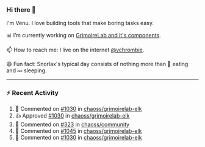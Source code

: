 ### Hi there 👋

I'm Venu. I love building tools that make boring tasks easy.

📊 I’m currently working on [GrimoireLab and it's components](https://chaoss.github.io/grimoirelab).

📫 How to reach me: I live on the internet [@vchrombie](https://www.google.co.in/search?q=vchrombie).

😄 Fun fact: Snorlax's typical day consists of nothing more than :doughnut: eating and :zzz: sleeping.

---

### :zap: Recent Activity

<!--RECENT_ACTIVITY:start-->
1. 💬 Commented on [#1030](https://github.com/chaoss/grimoirelab-elk/pull/1030#issuecomment-1089902342) in [chaoss/grimoirelab-elk](https://github.com/chaoss/grimoirelab-elk)
2. 👍 Approved [#1030](https://github.com/chaoss/grimoirelab-elk/pull/1030#pullrequestreview-932939587) in [chaoss/grimoirelab-elk](https://github.com/chaoss/grimoirelab-elk)
3. 💬 Commented on [#323](https://github.com/chaoss/community/pull/323#issuecomment-1087279042) in [chaoss/community](https://github.com/chaoss/community)
4. 💬 Commented on [#1045](https://github.com/chaoss/grimoirelab-elk/issues/1045#issuecomment-1087273711) in [chaoss/grimoirelab-elk](https://github.com/chaoss/grimoirelab-elk)
5. 💬 Commented on [#1030](https://github.com/chaoss/grimoirelab-elk/pull/1030#discussion_r841455276) in [chaoss/grimoirelab-elk](https://github.com/chaoss/grimoirelab-elk)
<!--RECENT_ACTIVITY:end-->

<!--
**vchrombie/vchrombie** is a ✨ _special_ ✨ repository because its `README.md` (this file) appears on your GitHub profile.

Here are some ideas to get you started:

- 🔭 I’m currently working on ...
- 🌱 I’m currently learning ...
- 👯 I’m looking to collaborate on ...
- 🤔 I’m looking for help with ...
- 💬 Ask me about ...
- 📫 How to reach me: ...
- 😄 Pronouns: ...
- ⚡ Fun fact: ...
-->
